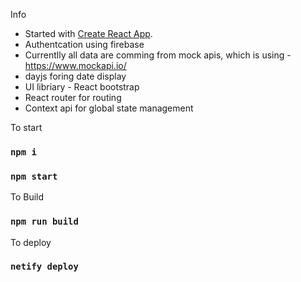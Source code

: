 
Info

- Started with [Create React App](https://github.com/facebook/create-react-app).
- Authentcation using firebase
- Currentlly all data are comming from mock apis, which is using - https://www.mockapi.io/ 
- dayjs foring date display
- UI libriary - React bootstrap
- React router for routing 
- Context api for global state management   

To start 

### `npm i`
### `npm start`

To Build 

### `npm run build`

To deploy 

### `netify deploy`









